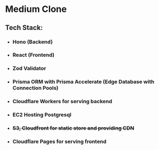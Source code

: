 # Medium Clone

## Tech Stack:

- ### Hono (Backend)
- ### React (Frontend)
- ### Zod Validator
- ### Prisma ORM with Prisma Accelerate (Edge Database with Connection Pools)
- ### Cloudflare Workers for serving backend
- ### EC2 Hosting Postgresql
- ### ~~S3, Cloudfront for static store and providing CDN~~
- ### Cloudflare Pages for serving frontend
